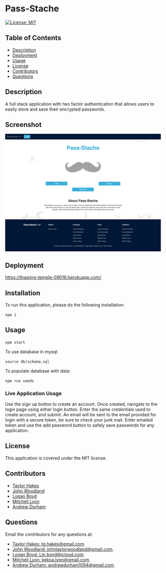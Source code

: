 # Pass-Stache
[![License: MIT](https://img.shields.io/badge/license-MIT-yellow)](https://opensource.org/licenses/MIT)
## Table of Contents

* [Description](#description)
* [Deployment](#deployment)
* [Usage](#usage)
* [License](#license)
* [Contributors](#contributors)
* [Questions](#questions)
## Description
A full stack application with two factor authentication that allows users to easily store and save their encrypted passwords.
## Screenshot
![pic of application](/public/img/home-screenshot.png)


## Deployment
https://thawing-temple-09016.herokuapp.com/

## Installation

To run this application, please do the following installation:

`
npm i
`

## Usage
`
npm start
`

To use database in mysql:

`
source db/schema.sql
`

To populate database with data:

`
npm run seeds
`
### Live Application Usage
Use the sign up button to create an account. Once created, navigate to the login page using either login button. Enter the same credentials used to create account, and submit. An email will be sent to the email provided for login with a secure token, be sure to check your junk mail. Enter emailed token and use the add password button to safely save passwords for any application.

## License

This application is covered under the MIT license.
## Contributors
* [Taylor Hakes](https://github.com/SadboiTay)
* [John Woodland](https://github.com/jondagamkd)
* [Logan Boyd](https://github.com/LmBoyd1)
* [Mitchell Lyon](https://github.com/mitchlyon)
* [Andrew Durham](https://github.com/andydhpkp)
## Questions

Email the contributors for any questions at: 
* [Taylor Hakes: tg.hakes@gmail.com](mailto:tg.hakes@gmail.com).
* [John Woodland: johntaylorwoodland@gmail.com](mailto:johntaylorwoodland@gmail.com).
* [Logan Boyd: Lm.boyd@icloud.com](mailto:Lm.boyd@icloud.com).
* [Mitchell Lyon: kekoa.lyon@gmail.com](mailto:kekoa.lyon@gmail.com).
* [Andrew Durham: andrewdurham1094@gmail.com](mailto:andrewdurham1094@gmail.com).

